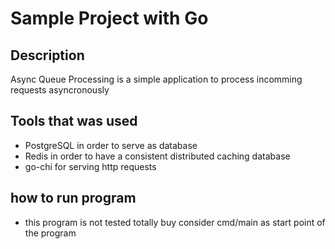 # Sample Project with Go

## Description
Async Queue Processing is a simple application to process incomming requests asyncronously


## Tools that was used

 - PostgreSQL in order to serve as database
 - Redis in order to have a consistent distributed caching database
 - go-chi for serving http requests


## how to run program
 * this program is not tested totally buy consider cmd/main as start point of the program


